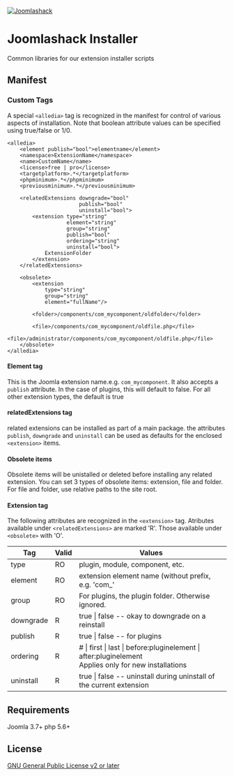 [![Joomlashack](https://www.joomlashack.com/images/logo_circle_small.png)](https://www.joomlashack.com)

Joomlashack Installer
============

Common libraries for our extension installer scripts

## Manifest

### Custom Tags
A special `<alledia>` tag is recognized in the manifest for control of various aspects
of installation. Note that boolean attribute values can be specified using true/false or 1/0.

    <alledia>
        <element publish="bool">elementname</element>
        <namespace>ExtensionName</namespace>
        <name>CustomName</name>
        <license>free | pro</license>
        <targetplatform>.*</targetplatform>
        <phpminimum>.*</phpminimum>
        <previousminimum>.*</previousminimum>
        
        <relatedExtensions downgrade="bool"
                           publish="bool"
                           uninstall="bool">
            <extension type="string"
                       element="string"
                       group="string"
                       publish="bool"
                       ordering="string"
                       uninstall="bool">
                ExtensionFolder
            </extension>
        </relatedExtensions>
        
        <obsolete>
            <extension
                type="string"
                group="string"
                element="fullName"/>

            <folder>/components/com_mycomponent/oldfolder</folder>
    
            <file>/components/com_mycomponent/oldfile.php</file>
            <file>/administrator/components/com_mycomponent/oldfile.php</file>
        </obsolete>
    </alledia>

#### Element tag

This is the Joomla extension name.e.g. `com_mycomponent`. It also accepts a `publish` attribute.
In the case of plugins, this will default to false. For all other extension types, the default
is true

#### relatedExtensions tag

related extensions can be installed as part of a main package. the attributes `publish`, `downgrade`
and `uninstall` can be used as defaults for the enclosed `<extension>` items.

#### Obsolete items

Obsolete items will be unistalled or deleted before installing any related extension.
You can set 3 types of obsolete items: extension, file and folder.
For file and folder, use relative paths to the site root.

#### Extension tag

The following attributes are recognized in the `<extension>` tag.
Atributes available under 
`<relatedExtensions>` are marked 'R'. Those available under `<obsolete>` with 'O'.

|Tag |Valid|Values|
|----|-----|------|
|type|RO|plugin, module, component, etc.|
|element|RO|extension element name (without prefix, e.g. 'com_'|
|group|RO|For plugins, the plugin folder. Otherwise ignored.|
|downgrade|R|true &#124; false -- okay to downgrade on a reinstall|
|publish|R|true &#124; false -- for plugins
|ordering|R|# &#124; first &#124; last &#124; before:pluginelement &#124; after:pluginelement<br/>Applies only for new installations
|uninstall|R|true &#124; false -- uninstall during uninstall of the current extension|

## Requirements

Joomla 3.7+
php 5.6+

## License

[GNU General Public License v2 or later](http://www.gnu.org/copyleft/gpl.html)
